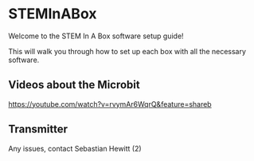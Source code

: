 # STEMInABox

Welcome to the STEM In A Box software setup guide!

This will walk you through how to set up each box with all the necessary software.

## Videos about the Microbit

https://youtube.com/watch?v=rvymAr6WqrQ&feature=shareb

## Transmitter

Any issues, contact Sebastian Hewitt (2)
